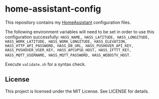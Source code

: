 # home-assistant-config

This repository contains my [HomeAssistant](https://home-assistant.io)
configuration files.

The following environment variables will need to be set
in order to use this configuration successfully: `HASS_NAME, HASS_LATITUDE, HASS_LONGITUDE,     HASS_WORK_LATITUDE, HASS_WORK_LONGITUDE, HASS_ELEVATION, HASS_HTTP_API_PASSWORD, HASS_DB_URL, HASS_PUSHOVER_API_KEY, HASS_PUSHOVER_USER_KEY, HASS_APCUPSD_HOST, HASS_IFTTT_KEY, HASS_MQTT_USERNAME, HASS_MQTT_PASSWORD, HASS_WEBOSTV_HOST`.

Execute `validate.sh` for a syntax check.

## License

This project is licensed under the MIT License. See LICENSE for details.

